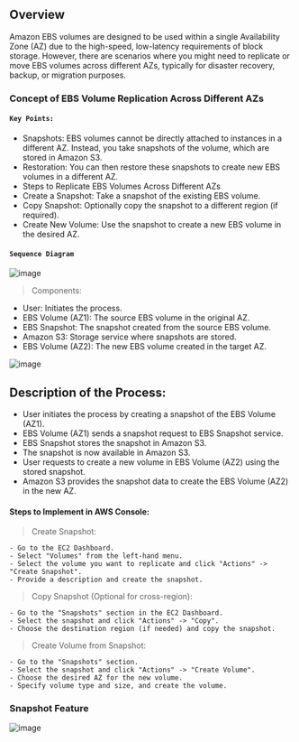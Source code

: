 ## Overview 

Amazon EBS volumes are designed to be used within a single Availability Zone (AZ) due to the high-speed, low-latency requirements of block storage. However, there are scenarios where you might need to replicate or move EBS volumes across different AZs, typically for disaster recovery, backup, or migration purposes.

### Concept of EBS Volume Replication Across Different AZs
#### `Key Points:`
- Snapshots: EBS volumes cannot be directly attached to instances in a different AZ. Instead, you take snapshots of the volume, which are stored in Amazon S3.
- Restoration: You can then restore these snapshots to create new EBS volumes in a different AZ.
- Steps to Replicate EBS Volumes Across Different AZs
- Create a Snapshot: Take a snapshot of the existing EBS volume.
- Copy Snapshot: Optionally copy the snapshot to a different region (if required).
- Create New Volume: Use the snapshot to create a new EBS volume in the desired AZ.

#### `Sequence Diagram`
![image](https://github.com/user-attachments/assets/d4074f8c-a67a-448d-93c3-20a3a6091f51)

> Components:
- User: Initiates the process.
- EBS Volume (AZ1): The source EBS volume in the original AZ.
- EBS Snapshot: The snapshot created from the source EBS volume.
- Amazon S3: Storage service where snapshots are stored.
- EBS Volume (AZ2): The new EBS volume created in the target AZ.

![image](https://github.com/user-attachments/assets/85aeb700-dc43-4ccb-9e53-518b20b9eb9b)

## Description of the Process:
- User initiates the process by creating a snapshot of the EBS Volume (AZ1).
- EBS Volume (AZ1) sends a snapshot request to EBS Snapshot service.
- EBS Snapshot stores the snapshot in Amazon S3.
- The snapshot is now available in Amazon S3.
- User requests to create a new volume in EBS Volume (AZ2) using the stored snapshot.
- Amazon S3 provides the snapshot data to create the EBS Volume (AZ2) in the new AZ.


#### Steps to Implement in AWS Console:
 > Create Snapshot:

    - Go to the EC2 Dashboard.
    - Select "Volumes" from the left-hand menu.
    - Select the volume you want to replicate and click "Actions" -> "Create Snapshot".
    - Provide a description and create the snapshot.
  
  > Copy Snapshot (Optional for cross-region):

    - Go to the "Snapshots" section in the EC2 Dashboard.
    - Select the snapshot and click "Actions" -> "Copy".
    - Choose the destination region (if needed) and copy the snapshot.
  
  > Create Volume from Snapshot:

    - Go to the "Snapshots" section.
    - Select the snapshot and click "Actions" -> "Create Volume".
    - Choose the desired AZ for the new volume.
    - Specify volume type and size, and create the volume.

### Snapshot Feature 
![image](https://github.com/user-attachments/assets/b13e9f4b-f56b-42c4-9a97-007b251d4659)
